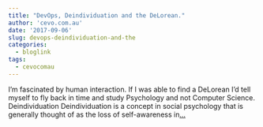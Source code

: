 ```yaml
---
title: "DevOps, Deindividuation and the DeLorean."
author: 'cevo.com.au'
date: '2017-09-06'
slug: devops-deindividuation-and-the
categories:
  - bloglink
tags:
  - cevocomau
---
```


I’m fascinated by human interaction. If I was able to find a DeLorean I’d tell myself to fly back in time and study Psychology and not Computer Science. Deindividuation Deindividuation is a concept in social psychology that is generally thought of as the loss of self-awareness in[... <i class="fas fa-external-link-alt"></i>](https://cevo.com.au/culture/devops/communciation/2017/09/06/devops-deindividuation-and-the-delorean.html)

